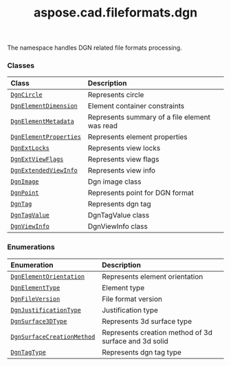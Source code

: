 ﻿---
title: aspose.cad.fileformats.dgn
second_title: Aspose.CAD for Python via .NET API References
description: 
type: docs
weight: 10
url: /python-net/aspose.cad.fileformats.dgn/
is_root: false
---

The namespace handles DGN related file formats processing.

### Classes
| Class | Description |
| :- | :- |
| [`DgnCircle`](/cad/python-net/aspose.cad.fileformats.dgn/dgncircle) | Represents circle |
| [`DgnElementDimension`](/cad/python-net/aspose.cad.fileformats.dgn/dgnelementdimension) | Element container constraints |
| [`DgnElementMetadata`](/cad/python-net/aspose.cad.fileformats.dgn/dgnelementmetadata) | Represents summary of a file element was read |
| [`DgnElementProperties`](/cad/python-net/aspose.cad.fileformats.dgn/dgnelementproperties) | Represents element properties |
| [`DgnExtLocks`](/cad/python-net/aspose.cad.fileformats.dgn/dgnextlocks) | Represents view locks |
| [`DgnExtViewFlags`](/cad/python-net/aspose.cad.fileformats.dgn/dgnextviewflags) | Represents view flags |
| [`DgnExtendedViewInfo`](/cad/python-net/aspose.cad.fileformats.dgn/dgnextendedviewinfo) | Represents view info |
| [`DgnImage`](/cad/python-net/aspose.cad.fileformats.dgn/dgnimage) | Dgn image class |
| [`DgnPoint`](/cad/python-net/aspose.cad.fileformats.dgn/dgnpoint) | Represents point for DGN format |
| [`DgnTag`](/cad/python-net/aspose.cad.fileformats.dgn/dgntag) | Represents dgn tag |
| [`DgnTagValue`](/cad/python-net/aspose.cad.fileformats.dgn/dgntagvalue) | DgnTagValue class |
| [`DgnViewInfo`](/cad/python-net/aspose.cad.fileformats.dgn/dgnviewinfo) | DgnViewInfo class |


### Enumerations
| Enumeration | Description |
| :- | :- |
| [`DgnElementOrientation`](/cad/python-net/aspose.cad.fileformats.dgn/dgnelementorientation) | Represents element orientation |
| [`DgnElementType`](/cad/python-net/aspose.cad.fileformats.dgn/dgnelementtype) | Element type |
| [`DgnFileVersion`](/cad/python-net/aspose.cad.fileformats.dgn/dgnfileversion) | File format version |
| [`DgnJustificationType`](/cad/python-net/aspose.cad.fileformats.dgn/dgnjustificationtype) | Justification type |
| [`DgnSurface3DType`](/cad/python-net/aspose.cad.fileformats.dgn/dgnsurface3dtype) | Represents 3d surface type |
| [`DgnSurfaceCreationMethod`](/cad/python-net/aspose.cad.fileformats.dgn/dgnsurfacecreationmethod) | Represents creation method of 3d surface and 3d solid |
| [`DgnTagType`](/cad/python-net/aspose.cad.fileformats.dgn/dgntagtype) | Represents dgn tag type |


